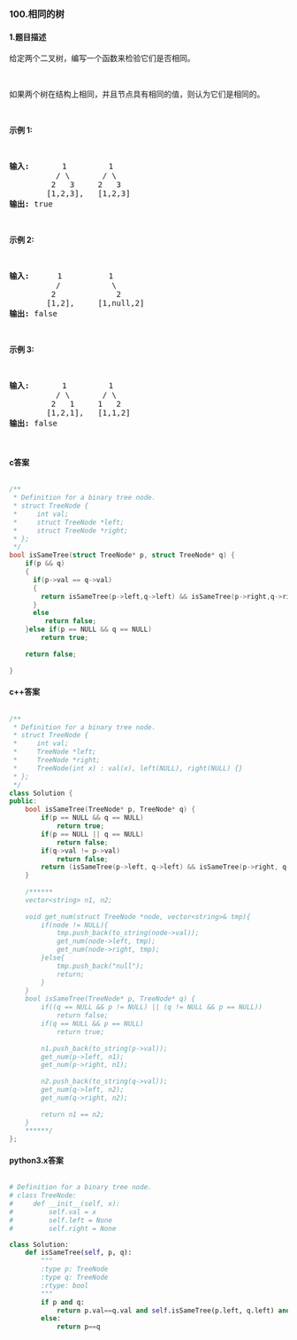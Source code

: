 ### 100.相同的树

#### 1.题目描述

<p>给定两个二叉树，编写一个函数来检验它们是否相同。</p><br/><p>如果两个树在结构上相同，并且节点具有相同的值，则认为它们是相同的。</p><br/><p><strong>示例&nbsp;1:</strong></p><br/><pre><strong>输入: </strong>      1         1<br/>          / \       / \<br/>         2   3     2   3<br/>        [1,2,3],   [1,2,3]<br/><strong>输出:</strong> true</pre><br/><p><strong>示例 2:</strong></p><br/><pre><strong>输入:  </strong>    1          1<br/>          /           \<br/>         2             2<br/>        [1,2],     [1,null,2]<br/><strong>输出:</strong> false<br/></pre><br/><p><strong>示例&nbsp;3:</strong></p><br/><pre><strong>输入:</strong>       1         1<br/>          / \       / \<br/>         2   1     1   2<br/>        [1,2,1],   [1,1,2]<br/><strong>输出:</strong> false<br/></pre><br/>

#### c答案

```c

/**
 * Definition for a binary tree node.
 * struct TreeNode {
 *     int val;
 *     struct TreeNode *left;
 *     struct TreeNode *right;
 * };
 */
bool isSameTree(struct TreeNode* p, struct TreeNode* q) {    
    if(p && q)
    {
      if(p->val == q->val)
      {
        return isSameTree(p->left,q->left) && isSameTree(p->right,q->right);
      }
      else
         return false;
    }else if(p == NULL && q == NULL)
        return true;
    
    return false;
  
}

```

#### c++答案

```c++

/**
 * Definition for a binary tree node.
 * struct TreeNode {
 *     int val;
 *     TreeNode *left;
 *     TreeNode *right;
 *     TreeNode(int x) : val(x), left(NULL), right(NULL) {}
 * };
 */
class Solution {
public:
    bool isSameTree(TreeNode* p, TreeNode* q) {
        if(p == NULL && q == NULL)
            return true;
        if(p == NULL || q == NULL)
            return false;
        if(q->val != p->val)
            return false;
        return (isSameTree(p->left, q->left) && isSameTree(p->right, q->right));
    }
    
    /******
    vector<string> n1, n2;
    
    void get_num(struct TreeNode *node, vector<string>& tmp){
        if(node != NULL){
            tmp.push_back(to_string(node->val));
            get_num(node->left, tmp);
            get_num(node->right, tmp);
        }else{
            tmp.push_back("null");
            return;
        }
    }
    bool isSameTree(TreeNode* p, TreeNode* q) {
        if((q == NULL && p != NULL) || (q != NULL && p == NULL))
            return false;
        if(q == NULL && p == NULL)
            return true;
        
        n1.push_back(to_string(p->val));
        get_num(p->left, n1);
        get_num(p->right, n1);
        
        n2.push_back(to_string(q->val));
        get_num(q->left, n2);
        get_num(q->right, n2);
             
        return n1 == n2;
    }
    ******/
};

```


#### python3.x答案

```python

# Definition for a binary tree node.
# class TreeNode:
#     def __init__(self, x):
#         self.val = x
#         self.left = None
#         self.right = None

class Solution:
    def isSameTree(self, p, q):
        """
        :type p: TreeNode
        :type q: TreeNode
        :rtype: bool
        """
        if p and q:
            return p.val==q.val and self.isSameTree(p.left, q.left) and self.isSameTree(p.right, q.right)
        else:
            return p==q

```
